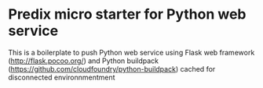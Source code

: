# Predix micro starter for Python web service

This is a boilerplate to push Python web service using Flask web framework (http://flask.pocoo.org/) and Python buildpack (https://github.com/cloudfoundry/python-buildpack) cached for disconnected environnmentment